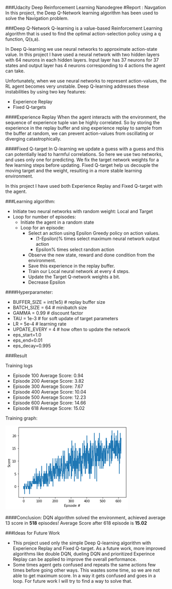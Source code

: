 [//]: # (Image References)

[image1]: https://user-images.githubusercontent.com/10624937/42135619-d90f2f28-7d12-11e8-8823-82b970a54d7e.gif "Trained Agent"


###Udacity Deep Reinforcement Learning Nanodegree
#Report : Navgation
In this project, the Deep Q-Network learning algorithm has been used to solve the Navigation problem.

###Deep Q-Network
Q-learning is a value-based Reinforcement Learning algorithm that is used to find the optimal action-selection policy using a q function, Q(s,a).

In Deep Q-learning we use neural networks to approximate action-state value. In this project I have used a neural network with two hidden layers with 64 neurons in each hidden layers. Input layer has 37 neurons for 37 states and output layer has 4 neurons corresponding to 4 actions the agent can take.

Unfortunately, when we use neural networks to represent action-values, the RL agent becomes very unstable.
Deep Q-learning addresses these instabilities by using two key features:
- Experience Replay
- Fixed Q-targets

####Experience Replay
When the agent interacts with the environment, the sequence of experience tuple van be highly correlated. So by storing the experience in the replay buffer and sing experience replay to sample from the buffer at random, we can prevent action-values from oscillating or diverging catastrophically.

####Fixed Q-target
In Q-learning we update a guess with a guess and this can potentially lead to harmful correlations. So here we use two networks, and uses only one for predicting. We fix the target network weights for a few learning steps before updating. Fixed Q-target help us decouple the moving target and the weight, resulting in a more stable learning environment.

In this project I have used both Experience Replay and Fixed Q-target with the agent.

###Learning algorithm:

- Initiate two neural networks with random weight: Local and Target
- Loop for number of episodes:
  - Initiate the agent in a random state
  - Loop for an episode:
    - Select an action using Epsilon Greedy policy on action values. 
      - (1-Epsilon)% times select maximum neural network output action
      - Epsilon% times select random action
    - Observe the new state, reward and done condition from the environment.
    - Save this experience in the replay buffer.
    - Train our Local neural network at every 4 steps.
    - Update the Target Q-network weights a bit.
    - Decrease Epsilon


####Hyperparameter:
- BUFFER_SIZE = int(1e5)  # replay buffer size
- BATCH_SIZE = 64         # minibatch size  
- GAMMA = 0.99            # discount factor
- TAU = 1e-3              # for soft update of target parameters
- LR = 5e-4               # learning rate 
- UPDATE_EVERY = 4        # how often to update the network
- eps_start=1.0
- eps_end=0.01
- eps_decay=0.995


###Result

Training logs
- Episode 100	Average Score: 0.94
- Episode 200	Average Score: 3.82
- Episode 300	Average Score: 7.67
- Episode 400	Average Score: 10.04
- Episode 500	Average Score: 12.23
- Episode 600	Average Score: 14.66
- Episode 618	Average Score: 15.02

Training graph:

![img.png](img.png "Score vs #Episodes")

####Conclusion: 
DQN algorithm solved the environment, achieved average 13 score in **518** episodes!	Average Score after 618 episode is **15.02**

###Ideas for Future Work
- This project used only the simple Deep Q-learning algorithm with Experience Replay and Fixed Q-target.
As a future work, more improved algorithms like double DQN, dueling DQN and prioritized Experince Replay can be applied to improve the overall performance.
- Some times agent gets confused and repeats the same actions few times before going other ways. This wastes some time, so we are not able to get maximum score. In a way it gets confused and goes in a loop. For future work I will try to find a way to solve that. 